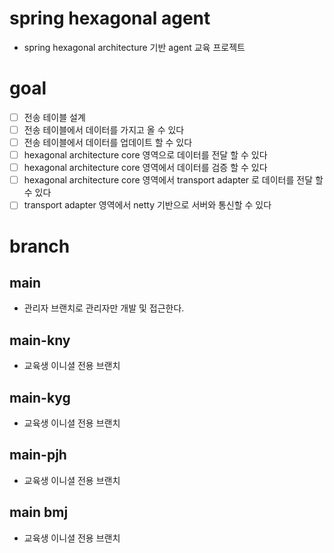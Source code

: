 # spring hexagonal agent

- spring hexagonal architecture 기반 agent 교육 프로젝트

# goal

- [ ] 전송 테이블 설계
- [ ] 전송 테이블에서 데이터를 가지고 올 수 있다
- [ ] 전송 테이블에서 데이터를 업데이트 할 수 있다
- [ ] hexagonal architecture core 영역으로 데이터를 전달 할 수 있다
- [ ] hexagonal architecture core 영역에서 데이터를 검증 할 수 있다
- [ ] hexagonal architecture core 영역에서 transport adapter 로 데이터를 전달 할 수 있다
- [ ] transport adapter 영역에서 netty 기반으로 서버와 통신할 수 있다

# branch

## main

- 관리자 브랜치로 관리자만 개발 및 접근한다.

## main-kny

- 교육생 이니셜 전용 브랜치

## main-kyg

- 교육생 이니셜 전용 브랜치

## main-pjh

- 교육생 이니셜 전용 브랜치

## main bmj

- 교육생 이니셜 전용 브랜치